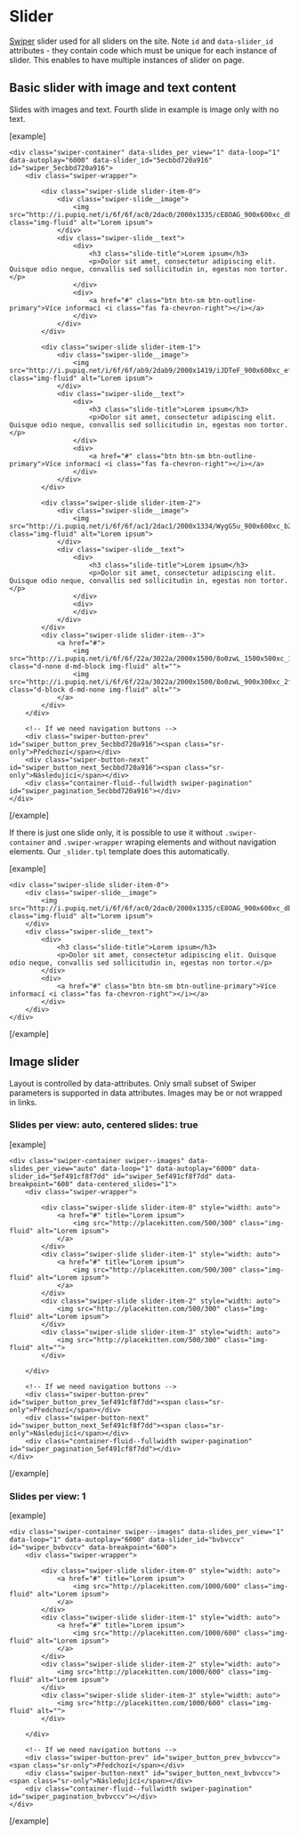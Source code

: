 Slider
======

[Swiper](https://swiperjs.com/) slider used for all sliders on the site. Note <code>id</code> and <code>data-slider_id</code> attributes - they contain code which must be unique for each instance of slider. This enables to have multiple instances of slider on page.

## Basic slider with image and text content

Slides with images and text. Fourth slide in example is image only with no text.

[example]
	
<section class="section--slider">

	<div class="swiper-container" data-slides_per_view="1" data-loop="1" data-autoplay="6000" data-slider_id="5ecbbd720a916" id="swiper_5ecbbd720a916">
		<div class="swiper-wrapper">

			<div class="swiper-slide slider-item-0">
				<div class="swiper-slide__image">
					<img src="http://i.pupiq.net/i/6f/6f/ac0/2dac0/2000x1335/cE8OAG_900x600xc_db480678eed2b0d9.jpg" class="img-fluid" alt="Lorem ipsum">
				</div>
				<div class="swiper-slide__text">
					<div>
						<h3 class="slide-title">Lorem ipsum</h3>
						<p>Dolor sit amet, consectetur adipiscing elit. Quisque odio neque, convallis sed sollicitudin in, egestas non tortor.</p>
					</div>
					<div>
						<a href="#" class="btn btn-sm btn-outline-primary">Více informací <i class="fas fa-chevron-right"></i></a>
					</div>
				</div>
			</div>
			
			<div class="swiper-slide slider-item-1">
				<div class="swiper-slide__image">
					<img src="http://i.pupiq.net/i/6f/6f/ab9/2dab9/2000x1419/iJDTeF_900x600xc_ef81597cc19682c7.jpg" class="img-fluid" alt="Lorem ipsum">
				</div>
				<div class="swiper-slide__text">
					<div>
						<h3 class="slide-title">Lorem ipsum</h3>
						<p>Dolor sit amet, consectetur adipiscing elit. Quisque odio neque, convallis sed sollicitudin in, egestas non tortor.</p>
					</div>
					<div>
						<a href="#" class="btn btn-sm btn-outline-primary">Více informací <i class="fas fa-chevron-right"></i></a>
					</div>
				</div>
			</div>
			
			<div class="swiper-slide slider-item-2">
				<div class="swiper-slide__image">
					<img src="http://i.pupiq.net/i/6f/6f/ac1/2dac1/2000x1334/WygG5u_900x600xc_b28ee7797fd29766.jpg" class="img-fluid" alt="Lorem ipsum">
				</div>
				<div class="swiper-slide__text">
					<div>
						<h3 class="slide-title">Lorem ipsum</h3>
						<p>Dolor sit amet, consectetur adipiscing elit. Quisque odio neque, convallis sed sollicitudin in, egestas non tortor.</p>
					</div>
					<div>
					</div>
				</div>
			</div>
			<div class="swiper-slide slider-item--3">
				<a href="#">
					<img src="http://i.pupiq.net/i/6f/6f/22a/3022a/2000x1500/8o0zwL_1500x500xc_17c2847a5797fc3e.jpg" class="d-none d-md-block img-fluid" alt="">
					<img src="http://i.pupiq.net/i/6f/6f/22a/3022a/2000x1500/8o0zwL_900x300xc_2fe310d7f86c1bdd.jpg" class="d-block d-md-none img-fluid" alt="">
				</a>
			</div>
		</div>

		<!-- If we need navigation buttons -->
		<div class="swiper-button-prev" id="swiper_button_prev_5ecbbd720a916"><span class="sr-only">Předchozí</span></div>
		<div class="swiper-button-next" id="swiper_button_next_5ecbbd720a916"><span class="sr-only">Následující</span></div>
		<div class="container-fluid--fullwidth swiper-pagination" id="swiper_pagination_5ecbbd720a916"></div>
	</div>
	
</section>
[/example]

If there is just one slide only, it is possible to use it without <code>.swiper-container</code> and <code>.swiper-wrapper</code> wraping elements and without navigation elements. Our <code>_slider.tpl</code> template does this automatically.

[example]
	
<section class="section--slider">

	<div class="swiper-slide slider-item-0">
		<div class="swiper-slide__image">
			<img src="http://i.pupiq.net/i/6f/6f/ac0/2dac0/2000x1335/cE8OAG_900x600xc_db480678eed2b0d9.jpg" class="img-fluid" alt="Lorem ipsum">
		</div>
		<div class="swiper-slide__text">
			<div>
				<h3 class="slide-title">Lorem ipsum</h3>
				<p>Dolor sit amet, consectetur adipiscing elit. Quisque odio neque, convallis sed sollicitudin in, egestas non tortor.</p>
			</div>
			<div>
				<a href="#" class="btn btn-sm btn-outline-primary">Více informací <i class="fas fa-chevron-right"></i></a>
			</div>
		</div>
	</div>

</section>
[/example]

## Image slider

Layout is controlled by data-attributes. Only small subset of Swiper parameters is supported in data attributes. Images may be or not wrapped in links.

### Slides per view: auto, centered slides: true

[example]
<section class="section--slider">

	<div class="swiper-container swiper--images" data-slides_per_view="auto" data-loop="1" data-autoplay="6000" data-slider_id="5ef491cf8f7dd" id="swiper_5ef491cf8f7dd" data-breakpoint="600" data-centered_slides="1">
		<div class="swiper-wrapper">

			<div class="swiper-slide slider-item-0" style="width: auto">
				<a href="#" title="Lorem ipsum">
					<img src="http://placekitten.com/500/300" class="img-fluid" alt="Lorem ipsum">
				</a>
			</div>
			<div class="swiper-slide slider-item-1" style="width: auto">
				<a href="#" title="Lorem ipsum">
					<img src="http://placekitten.com/500/300" class="img-fluid" alt="Lorem ipsum">
				</a>
			</div>
			<div class="swiper-slide slider-item-2" style="width: auto">
				<img src="http://placekitten.com/500/300" class="img-fluid" alt="Lorem ipsum">
			</div>
			<div class="swiper-slide slider-item-3" style="width: auto">
				<img src="http://placekitten.com/500/300" class="img-fluid" alt="">
			</div>

		</div>

		<!-- If we need navigation buttons -->
		<div class="swiper-button-prev" id="swiper_button_prev_5ef491cf8f7dd"><span class="sr-only">Předchozí</span></div>
		<div class="swiper-button-next" id="swiper_button_next_5ef491cf8f7dd"><span class="sr-only">Následující</span></div>
		<div class="container-fluid--fullwidth swiper-pagination" id="swiper_pagination_5ef491cf8f7dd"></div>
	</div>
</section>
[/example]

### Slides per view: 1

[example]
<section class="section--slider">

	<div class="swiper-container swiper--images" data-slides_per_view="1" data-loop="1" data-autoplay="6000" data-slider_id="bvbvccv" id="swiper_bvbvccv" data-breakpoint="600">
		<div class="swiper-wrapper">

			<div class="swiper-slide slider-item-0" style="width: auto">
				<a href="#" title="Lorem ipsum">
					<img src="http://placekitten.com/1000/600" class="img-fluid" alt="Lorem ipsum">
				</a>
			</div>
			<div class="swiper-slide slider-item-1" style="width: auto">
				<a href="#" title="Lorem ipsum">
					<img src="http://placekitten.com/1000/600" class="img-fluid" alt="Lorem ipsum">
				</a>
			</div>
			<div class="swiper-slide slider-item-2" style="width: auto">
				<img src="http://placekitten.com/1000/600" class="img-fluid" alt="Lorem ipsum">
			</div>
			<div class="swiper-slide slider-item-3" style="width: auto">
				<img src="http://placekitten.com/1000/600" class="img-fluid" alt="">
			</div>

		</div>

		<!-- If we need navigation buttons -->
		<div class="swiper-button-prev" id="swiper_button_prev_bvbvccv"><span class="sr-only">Předchozí</span></div>
		<div class="swiper-button-next" id="swiper_button_next_bvbvccv"><span class="sr-only">Následující</span></div>
		<div class="container-fluid--fullwidth swiper-pagination" id="swiper_pagination_bvbvccv"></div>
	</div>
</section>
[/example]